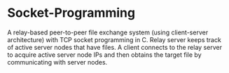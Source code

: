# Socket-Programming
A relay-based peer-to-peer file exchange system (using client-server architecture) with TCP socket programming in C. Relay server keeps track of active server nodes that have files. A client connects to the relay server to acquire active server node IPs and then obtains the target file by communicating with server nodes.
